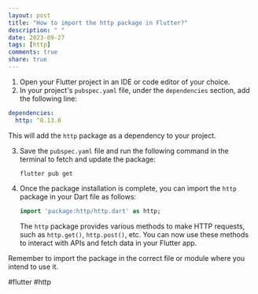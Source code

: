 ```yaml
---
layout: post
title: "How to import the http package in Flutter?"
description: " "
date: 2023-09-27
tags: [http]
comments: true
share: true
---
```


1. Open your Flutter project in an IDE or code editor of your choice.
2. In your project's `pubspec.yaml` file, under the `dependencies` section, add the following line:

  ```yaml
  dependencies:
    http: ^0.13.0
  ```

   This will add the `http` package as a dependency to your project.

3. Save the `pubspec.yaml` file and run the following command in the terminal to fetch and update the package:

   ```shell
   flutter pub get
   ```

4. Once the package installation is complete, you can import the `http` package in your Dart file as follows:

   ```dart
   import 'package:http/http.dart' as http;
   ```

   The `http` package provides various methods to make HTTP requests, such as `http.get()`, `http.post()`, etc. You can now use these methods to interact with APIs and fetch data in your Flutter app.

Remember to import the package in the correct file or module where you intend to use it.

#flutter #http